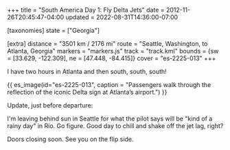 +++
title = "South America Day 1: Fly Delta Jets"
date = 2012-11-26T20:45:47-04:00
updated = 2022-08-31T14:36:00-07:00

[taxonomies]
state = ["Georgia"]

[extra]
distance = "3501 km / 2176 mi"
route = "Seattle, Washington, to Atlanta, Georgia"
markers = "markers.js"
track = "track.kml"
bounds = {sw = [33.629, -122.309], ne = [47.448, -84.415]}
cover = "es-2225-013"
+++

I have two hours in Atlanta and then south, south, south!

<!-- more -->

{{ es_image(id="es-2225-013", caption = "Passengers walk through the reflection of the iconic Delta sign at Atlanta’s airport.") }}

Update, just before departure:

I'm leaving behind sun in Seattle for what the pilot says will be "kind of a rainy day" in Rio. Go figure. Good day to chill and shake off the jet lag, right?

Doors closing soon. See you on the flip side.
